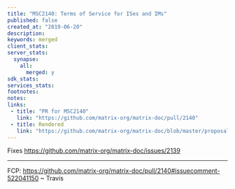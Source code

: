 ```yaml
---
title: "MSC2140: Terms of Service for ISes and IMs"
published: false
created_at: "2019-06-20"
description:
keywords: merged
client_stats:
server_stats:
  synapse:
    all:
      merged: y
sdk_stats:
services_stats:
footnotes:
notes:
links:
 - title: "PR for MSC2140"
   link: "https://github.com/matrix-org/matrix-doc/pull/2140"
 - title: Rendered
   link: "https://github.com/matrix-org/matrix-doc/blob/master/proposals/2140-terms-of-service-2.md"
---
```


Fixes https://github.com/matrix-org/matrix-doc/issues/2139

----

FCP: https://github.com/matrix-org/matrix-doc/pull/2140#issuecomment-522041150 ~ Travis

